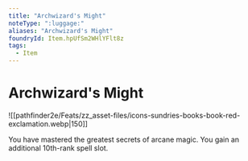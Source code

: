 ```yaml
---
title: "Archwizard's Might"
noteType: ":luggage:"
aliases: "Archwizard's Might"
foundryId: Item.hpUfSm2WHlYFlt8z
tags:
  - Item
---
```


# Archwizard's Might
![[pathfinder2e/Feats/zz_asset-files/icons-sundries-books-book-red-exclamation.webp|150]]

You have mastered the greatest secrets of arcane magic. You gain an additional 10th-rank spell slot.
